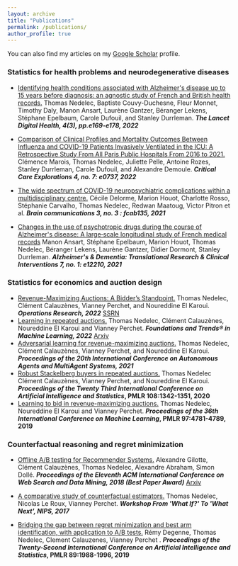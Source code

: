 ```yaml
---
layout: archive
title: "Publications"
permalink: /publications/
author_profile: true
---
```



You can also find my articles on my [Google Scholar](https://scholar.google.fr/citations?user=DiLQ2X8AAAAJ&hl=fr) profile.


### Statistics for health problems and neurodegenerative diseases

* [Identifying health conditions associated with Alzheimer's disease up to 15 years before diagnosis: an agnostic study of French and British health records.](https://www.thelancet.com/journals/landig/article/PIIS2589-7500(21)00275-2/fulltext) Thomas Nedelec, Baptiste Couvy-Duchesne, Fleur Monnet, Timothy Daly, Manon Ansart, Laurène Gantzer, Béranger Lekens, Stéphane Epelbaum, Carole Dufouil, and Stanley Durrleman.  ***The Lancet Digital Health, 4(3), pp.e169-e178, 2022***

* [Comparison of Clinical Profiles and Mortality Outcomes Between Influenza and COVID-19 Patients Invasively Ventilated in the ICU: A Retrospective Study From All Paris Public Hospitals From 2016 to 2021.](https://journals.lww.com/ccejournal/Fulltext/2022/07000/Comparison_of_Clinical_Profiles_and_Mortality.16.aspx) Clémence Marois, Thomas Nedelec, Juliette Pelle, Antoine Rozes, Stanley Durrleman, Carole Dufouil, and Alexandre Demoule.  ***Critical Care Explorations 4, no. 7: e0737, 2022***

* [The wide spectrum of COVID-19 neuropsychiatric complications within a multidisciplinary centre.](https://academic.oup.com/braincomms/article/3/3/fcab135/6302553)  Cécile Delorme, Marion Houot, Charlotte Rosso, Stéphanie Carvalho, Thomas Nedelec, Redwan Maatoug, Victor Pitron et al.  ***Brain communications 3, no. 3 : fcab135, 2021***

* [Changes in the use of psychotropic drugs during the course of Alzheimer's disease: A large‐scale longitudinal study of French medical records](https://alz-journals.onlinelibrary.wiley.com/doi/full/10.1002/trc2.12210)  Manon Ansart, Stéphane Epelbaum, Marion Houot, Thomas Nedelec, Béranger  Lekens, Laurène Gantzer, Didier Dormont, Stanley Durrleman.  ***Alzheimer's & Dementia: Translational Research & Clinical Interventions 7, no. 1: e12210, 2021***


### Statistics for economics and auction design 
* [Revenue-Maximizing Auctions: A Bidder’s Standpoint.](https://pubsonline.informs.org/doi/abs/10.1287/opre.2022.2316t) Thomas Nedelec, Clément Calauzènes, Vianney Perchet, and Noureddine El Karoui.  ***Operations Research, 2022*** [SSRN](https://papers.ssrn.com/sol3/papers.cfm?abstract_id=3827136)
* [Learning in repeated auctions.](https://www.nowpublishers.com/article/Details/MAL-077) Thomas Nedelec, Clément Calauzènes, Noureddine El Karoui and Vianney Perchet.  ***Foundations and Trends® in Machine Learning, 2022*** [Arxiv](https://arxiv.org/abs/2011.09365)
* [Adversarial learning for revenue-maximizing auctions.](https://www.ifaamas.org/Proceedings/aamas2021/pdfs/p955.pdf) Thomas Nedelec, Clément Calauzènes, Vianney Perchet, and Noureddine El Karoui.  ***Proceedings of the 20th International Conference on Autonomous Agents and MultiAgent Systems, 2021*** 
* [Robust Stackelberg buyers in repeated auctions.](http://proceedings.mlr.press/v108/nedelec20a.html) Thomas Nedelec Clément Calauzènes, Vianney Perchet, and Noureddine El Karoui.  ***Proceedings of the Twenty Third International Conference on Artificial Intelligence and Statistics*, PMLR 108:1342-1351, 2020** 
* [Learning to bid in revenue-maximizing auctions.](http://proceedings.mlr.press/v97/nedelec19a.html) Thomas Nedelec, Noureddine El Karoui and Vianney Perchet.  ***Proceedings of the 36th International Conference on Machine Learning*, PMLR 97:4781-4789, 2019**

### Counterfactual reasoning and regret minimization 
* [Offline A/B testing for Recommender Systems.](https://dl.acm.org/doi/10.1145/3159652.3159687) Alexandre Gilotte, Clément Calauzènes, Thomas Nedelec, Alexandre Abraham, Simon Dollé.  ***Proceedings of the Eleventh ACM International Conference on Web Search and Data Mining, 2018 (Best Paper Award)*** [Arxiv](https://arxiv.org/abs/1801.07030)

* [A comparative study of counterfactual estimators.](https://arxiv.org/abs/1704.00773) Thomas Nedelec, Nicolas Le Roux, Vianney Perchet.  ***Workshop From 'What If?' To 'What Next', NIPS, 2017***

* [Bridging the gap between regret minimization and best arm identification, with application to A/B tests.](https://proceedings.mlr.press/v89/degenne19a.html) Rémy Degenne, Thomas Nedelec, Clement Calauzenes, Vianney Perchet .  ***Proceedings of the Twenty-Second International Conference on Artificial Intelligence and Statistics*, PMLR 89:1988-1996, 2019**

  

